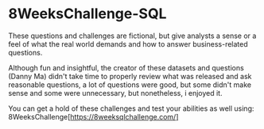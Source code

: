 # 8WeeksChallenge-SQL

These questions and challenges are fictional, but give analysts a sense or a feel of what the real world demands and how to answer business-related questions.

Although fun and insightful, the creator of these datasets and questions (Danny Ma) didn't take time to properly review what was released and ask reasonable questions, 
a lot of questions were good, but some didn't make sense and some were unnecessary, but nonetheless, i enjoyed it.

You can get a hold of these challenges and test your abilities as well using: 8WeeksChallenge[https://8weeksqlchallenge.com/] 
